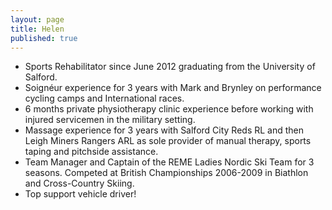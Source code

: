 ```yaml
---
layout: page
title: Helen
published: true
---
```


- Sports Rehabilitator since June 2012 graduating from the University of Salford.
- Soignéur experience for 3 years with Mark and Brynley on performance cycling camps and International races.
- 6 months private physiotherapy clinic experience before working with injured servicemen in the military setting.
- Massage experience for 3 years with Salford City Reds RL and then Leigh Miners Rangers ARL as sole provider of manual therapy, sports taping and pitchside assistance.
- Team Manager and Captain of the REME Ladies Nordic Ski Team for 3 seasons. Competed at British Championships 2006-2009 in Biathlon and Cross-Country Skiing.
- Top support vehicle driver!